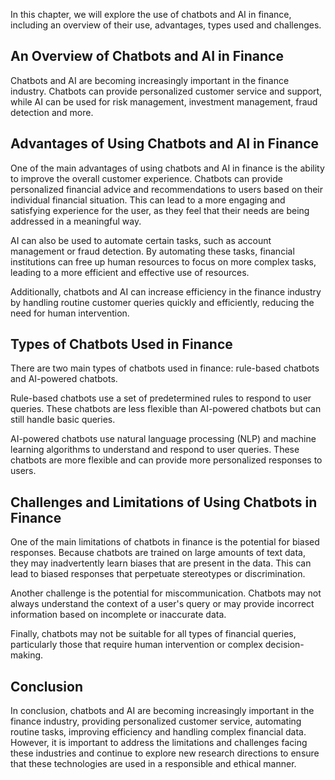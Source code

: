 

In this chapter, we will explore the use of chatbots and AI in finance, including an overview of their use, advantages, types used and challenges.

An Overview of Chatbots and AI in Finance
-----------------------------------------

Chatbots and AI are becoming increasingly important in the finance industry. Chatbots can provide personalized customer service and support, while AI can be used for risk management, investment management, fraud detection and more.

Advantages of Using Chatbots and AI in Finance
----------------------------------------------

One of the main advantages of using chatbots and AI in finance is the ability to improve the overall customer experience. Chatbots can provide personalized financial advice and recommendations to users based on their individual financial situation. This can lead to a more engaging and satisfying experience for the user, as they feel that their needs are being addressed in a meaningful way.

AI can also be used to automate certain tasks, such as account management or fraud detection. By automating these tasks, financial institutions can free up human resources to focus on more complex tasks, leading to a more efficient and effective use of resources.

Additionally, chatbots and AI can increase efficiency in the finance industry by handling routine customer queries quickly and efficiently, reducing the need for human intervention.

Types of Chatbots Used in Finance
---------------------------------

There are two main types of chatbots used in finance: rule-based chatbots and AI-powered chatbots.

Rule-based chatbots use a set of predetermined rules to respond to user queries. These chatbots are less flexible than AI-powered chatbots but can still handle basic queries.

AI-powered chatbots use natural language processing (NLP) and machine learning algorithms to understand and respond to user queries. These chatbots are more flexible and can provide more personalized responses to users.

Challenges and Limitations of Using Chatbots in Finance
-------------------------------------------------------

One of the main limitations of chatbots in finance is the potential for biased responses. Because chatbots are trained on large amounts of text data, they may inadvertently learn biases that are present in the data. This can lead to biased responses that perpetuate stereotypes or discrimination.

Another challenge is the potential for miscommunication. Chatbots may not always understand the context of a user's query or may provide incorrect information based on incomplete or inaccurate data.

Finally, chatbots may not be suitable for all types of financial queries, particularly those that require human intervention or complex decision-making.

Conclusion
----------

In conclusion, chatbots and AI are becoming increasingly important in the finance industry, providing personalized customer service, automating routine tasks, improving efficiency and handling complex financial data. However, it is important to address the limitations and challenges facing these industries and continue to explore new research directions to ensure that these technologies are used in a responsible and ethical manner.
